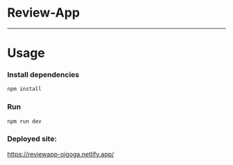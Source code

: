 # Review-App



---

# Usage

### Install dependencies

```bash
npm install
```

### Run

```bash
npm run dev
```

### Deployed site:

https://reviewapp-oigoga.netlify.app/
